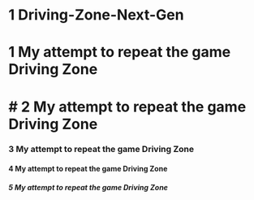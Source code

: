 # 1 Driving-Zone-Next-Gen
# 1 My attempt to repeat the game Driving Zone
# # 2 My attempt to repeat the game Driving Zone
### 3 My attempt to repeat the game Driving Zone
#### 4 My attempt to repeat the game Driving Zone
##### 5 My attempt to repeat the game Driving Zone
